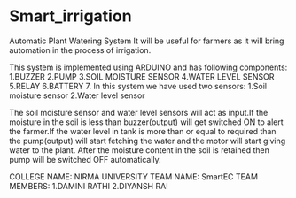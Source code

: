 # Smart_irrigation
Automatic Plant Watering System
It will be useful for farmers as it will bring automation in the process of irrigation.

This system is implemented using ARDUINO and has following components:
1.BUZZER
2.PUMP
3.SOIL MOISTURE SENSOR
4.WATER LEVEL SENSOR
5.RELAY
6.BATTERY
7.
In this system we have used two sensors:
1.Soil moisture sensor
2.Water level sensor

The soil moisture sensor and water level sensors will act as input.If the moisture in the soil is less than buzzer(output) will get switched ON to alert the farmer.If the water level in tank is more than or equal to required than the pump(output) will start fetching the water and the motor will start giving water to the plant. After the moisture content in the soil is retained then pump will be switched OFF automatically.

COLLEGE NAME: NIRMA UNIVERSITY
TEAM NAME: SmartEC
TEAM MEMBERS:
1.DAMINI RATHI
2.DIYANSH RAI
